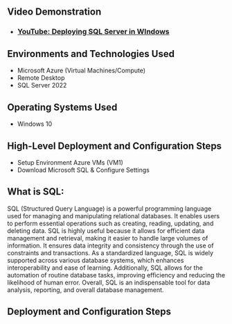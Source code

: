 <p align="center">

</p>

<h1></h1>
<br />


<h2>Video Demonstration</h2>

- ### [YouTube: Deploying SQL Server in WIndows](https://www.youtube.com/watch?v=M290pTxbfTI)

<h2>Environments and Technologies Used</h2>

- Microsoft Azure (Virtual Machines/Compute)
- Remote Desktop
- SQL Server 2022
  

  
<h2>Operating Systems Used </h2>

- Windows 10 

<h2>High-Level Deployment and Configuration Steps</h2>

- Setup Environment Azure VMs (VM1)
- Download Microsoft SQL & Configure Settings

<h2>What is SQL: </h2>

SQL (Structured Query Language) is a powerful programming language used for managing and manipulating relational databases. It enables users to perform essential operations such as creating, reading, updating, and deleting data. SQL is highly useful because it allows for efficient data management and retrieval, making it easier to handle large volumes of information. It ensures data integrity and consistency through the use of constraints and transactions. As a standardized language, SQL is widely supported across various database systems, which enhances interoperability and ease of learning. Additionally, SQL allows for the automation of routine database tasks, improving efficiency and reducing the likelihood of human error. Overall, SQL is an indispensable tool for data analysis, reporting, and overall database management.


<h2>Deployment and Configuration Steps</h2>
